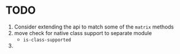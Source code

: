 TODO
====

1. Consider extending the api to match some of the `matrix` methods
2. move check for native class support to separate module
	-	`is-class-supported`
3. 
